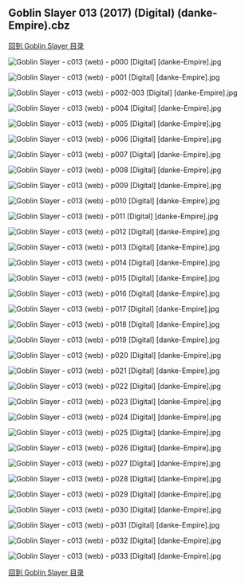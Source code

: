 ## Goblin Slayer 013 (2017) (Digital) (danke-Empire).cbz


[回到 Goblin Slayer 目录](https://github.com/alicewish/markdown/blob/master/series/Goblin-Slayer.md)


![Goblin Slayer - c013 (web) - p000 [Digital] [danke-Empire].jpg](https://wx1.sinaimg.cn/large/6a9fdecagy1fp1wpfikqtj20p011i7ia.jpg)

![Goblin Slayer - c013 (web) - p001 [Digital] [danke-Empire].jpg](https://wx1.sinaimg.cn/large/6a9fdecagy1fp1wpm3rxoj20p011i4b7.jpg)

![Goblin Slayer - c013 (web) - p002-003 [Digital] [danke-Empire].jpg](https://wx1.sinaimg.cn/large/6a9fdecagy1fp1wptxtdqj21e011ie81.jpg)

![Goblin Slayer - c013 (web) - p004 [Digital] [danke-Empire].jpg](https://wx1.sinaimg.cn/large/6a9fdecagy1fp1wq0h11gj20p011ih1d.jpg)

![Goblin Slayer - c013 (web) - p005 [Digital] [danke-Empire].jpg](https://wx1.sinaimg.cn/large/6a9fdecagy1fp1wq5nyl7j20p011ik6n.jpg)

![Goblin Slayer - c013 (web) - p006 [Digital] [danke-Empire].jpg](https://wx1.sinaimg.cn/large/6a9fdecagy1fp1wqa34v5j20p011itnf.jpg)

![Goblin Slayer - c013 (web) - p007 [Digital] [danke-Empire].jpg](https://wx1.sinaimg.cn/large/6a9fdecagy1fp1wqdqlsgj20p011igza.jpg)

![Goblin Slayer - c013 (web) - p008 [Digital] [danke-Empire].jpg](https://wx1.sinaimg.cn/large/6a9fdecagy1fp1wqkodqej20p011idww.jpg)

![Goblin Slayer - c013 (web) - p009 [Digital] [danke-Empire].jpg](https://wx1.sinaimg.cn/large/6a9fdecagy1fp1wqpi09pj20p011i7kt.jpg)

![Goblin Slayer - c013 (web) - p010 [Digital] [danke-Empire].jpg](https://wx1.sinaimg.cn/large/6a9fdecagy1fp1wquhl2pj20p011ih2o.jpg)

![Goblin Slayer - c013 (web) - p011 [Digital] [danke-Empire].jpg](https://wx1.sinaimg.cn/large/6a9fdecagy1fp1wr24sesj20p011incs.jpg)

![Goblin Slayer - c013 (web) - p012 [Digital] [danke-Empire].jpg](https://wx1.sinaimg.cn/large/6a9fdecagy1fp1wr743xuj20p011iqem.jpg)

![Goblin Slayer - c013 (web) - p013 [Digital] [danke-Empire].jpg](https://wx1.sinaimg.cn/large/6a9fdecagy1fp1wrb9yhij20p011igzw.jpg)

![Goblin Slayer - c013 (web) - p014 [Digital] [danke-Empire].jpg](https://wx1.sinaimg.cn/large/6a9fdecagy1fp1wrgn6dfj20p011ik7n.jpg)

![Goblin Slayer - c013 (web) - p015 [Digital] [danke-Empire].jpg](https://wx1.sinaimg.cn/large/6a9fdecagy1fp1wrlc9vsj20p011i17f.jpg)

![Goblin Slayer - c013 (web) - p016 [Digital] [danke-Empire].jpg](https://wx1.sinaimg.cn/large/6a9fdecagy1fp1wrrtqpnj20p011iamn.jpg)

![Goblin Slayer - c013 (web) - p017 [Digital] [danke-Empire].jpg](https://wx1.sinaimg.cn/large/6a9fdecagy1fp1wrwdbnmj20p011i7km.jpg)

![Goblin Slayer - c013 (web) - p018 [Digital] [danke-Empire].jpg](https://wx1.sinaimg.cn/large/6a9fdecagy1fp1ws2tp3xj20p011iwvv.jpg)

![Goblin Slayer - c013 (web) - p019 [Digital] [danke-Empire].jpg](https://wx1.sinaimg.cn/large/6a9fdecagy1fp1wsaj2gtj20p011i15l.jpg)

![Goblin Slayer - c013 (web) - p020 [Digital] [danke-Empire].jpg](https://wx1.sinaimg.cn/large/6a9fdecagy1fp1wsizej9j20p011idvq.jpg)

![Goblin Slayer - c013 (web) - p021 [Digital] [danke-Empire].jpg](https://wx1.sinaimg.cn/large/6a9fdecagy1fp1wsoj0jsj20p011ined.jpg)

![Goblin Slayer - c013 (web) - p022 [Digital] [danke-Empire].jpg](https://wx1.sinaimg.cn/large/6a9fdecagy1fp1wssvh71j20p011iqdr.jpg)

![Goblin Slayer - c013 (web) - p023 [Digital] [danke-Empire].jpg](https://wx1.sinaimg.cn/large/6a9fdecagy1fp1wswd5w1j20p011iqbz.jpg)

![Goblin Slayer - c013 (web) - p024 [Digital] [danke-Empire].jpg](https://wx1.sinaimg.cn/large/6a9fdecagy1fp1wt0l3qsj20p011idqq.jpg)

![Goblin Slayer - c013 (web) - p025 [Digital] [danke-Empire].jpg](https://wx1.sinaimg.cn/large/6a9fdecagy1fp1wt54htwj20p011igz9.jpg)

![Goblin Slayer - c013 (web) - p026 [Digital] [danke-Empire].jpg](https://wx1.sinaimg.cn/large/6a9fdecagy1fp1wthtu8hj20p011i7k5.jpg)

![Goblin Slayer - c013 (web) - p027 [Digital] [danke-Empire].jpg](https://wx1.sinaimg.cn/large/6a9fdecagy1fp1wtmvnnxj20p011i16e.jpg)

![Goblin Slayer - c013 (web) - p028 [Digital] [danke-Empire].jpg](https://wx1.sinaimg.cn/large/6a9fdecagy1fp1wtsgaerj20p011idtw.jpg)

![Goblin Slayer - c013 (web) - p029 [Digital] [danke-Empire].jpg](https://wx1.sinaimg.cn/large/6a9fdecagy1fp1wtx0ckhj20p011inbi.jpg)

![Goblin Slayer - c013 (web) - p030 [Digital] [danke-Empire].jpg](https://wx1.sinaimg.cn/large/6a9fdecagy1fp1wu2mnczj20p011i47c.jpg)

![Goblin Slayer - c013 (web) - p031 [Digital] [danke-Empire].jpg](https://wx1.sinaimg.cn/large/6a9fdecagy1fp1wu6j4puj20p011i7g9.jpg)

![Goblin Slayer - c013 (web) - p032 [Digital] [danke-Empire].jpg](https://wx1.sinaimg.cn/large/6a9fdecagy1fp1wuba7b6j20p011i7h5.jpg)

![Goblin Slayer - c013 (web) - p033 [Digital] [danke-Empire].jpg](https://wx1.sinaimg.cn/large/6a9fdecagy1fp1wuf69lrj20p011iwrb.jpg)

[回到 Goblin Slayer 目录](https://github.com/alicewish/markdown/blob/master/series/Goblin-Slayer.md)

